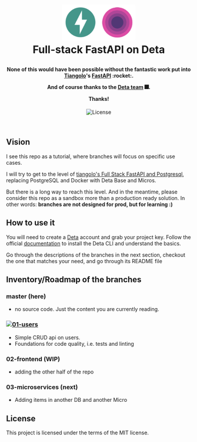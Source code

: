 <h1 align="center" style="margin:1em">
  <img src="./logos.png"
       alt="Full-stack-FastAPI-Deta"
       width="200">
    <br/> Full-stack FastAPI on Deta
</h1>

<h4 align="center">
None of this would have been possible without the fantastic work put into <a href="https://github.com/tiangolo">Tiangolo</a>'s <a href="https://github.com/tiangolo/fastapi">FastAPI</a> :rocket:.

And of course thanks to the <a href="https://github.com/deta">Deta team</a> :fireworks:.
  <p>Thanks!</p>
</h4>

<p align="center">
    <img src="https://img.shields.io/badge/license-MIT-blue.svg"
         alt="License" />
</p>

<br/>


## Vision

I see this repo as a tutorial, where branches will focus on specific use cases.

I will try to get to the level of [tiangolo's Full Stack FastAPI and Postgresql](https://github.com/tiangolo/full-stack-fastapi-postgresql.git), replacing PostgreSQL and Docker with Deta Base and Micros.

But there is a long way to reach this level. And in the meantime, please consider this repo as a sandbox more than a production ready solution. In other words: **branches are not designed for prod, but for learning :)**


## How to use it

You will need to create a [Deta](https://www.deta.sh) account and grab your project key. Follow the official [documentation](https://docs.deta.sh/docs/home) to install the Deta CLI and understand the basics.

Go through the descriptions of the branches in the next section, checkout the one that matches your need, and go through its README file

## Inventory/Roadmap of the branches

### master (here)

- no source code. Just the content you are currently reading.

### [![01-users](https://img.shields.io/badge/feature:users-01-green.svg)](https://github.com/ebreton/full-stack-fastapi-deta/tree/01-users)

- Simple CRUD api on users.
- Foundations for code quality, i.e. tests and linting

### 02-frontend (WIP)

- adding the other half of the repo

### 03-microservices (next)

- Adding items in another DB and another Micro


## License

This project is licensed under the terms of the MIT license.
